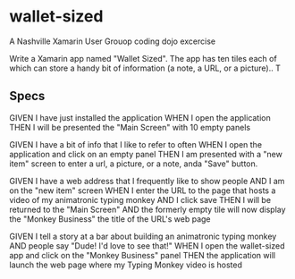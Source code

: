 wallet-sized
============

A Nashville Xamarin User Grouop coding dojo excercise

Write a Xamarin app named "Wallet Sized". The app has ten tiles each of which can store a handy bit of information (a note, a URL, or a picture).. T

Specs
-----

GIVEN I have just installed the application
WHEN I open the application
THEN I will be presented the "Main Screen" with 10 empty panels

GIVEN I have a bit of info that I like to refer to often
WHEN I open the application and click on an empty panel
THEN I am presented with a "new item" screen to enter a url, a picture, or a note, anda "Save" button.
   
GIVEN I have a web address that I frequently like to show people
    AND I am on the "new item" screen
WHEN I enter the URL to the page that hosts a video of my animatronic typing monkey 
    AND I click save
THEN I will be returned to the "Main Screen" 
    AND the formerly empty tile will now display the "Monkey Business" the title of the URL's web page  
    
GIVEN I tell a story at a bar about building an animatronic typing monkey
    AND people say "Dude! I'd love to see that!"
WHEN I open the wallet-sized app and click on the "Monkey Business" panel
THEN the application will launch the web page where my Typing Monkey video is hosted
